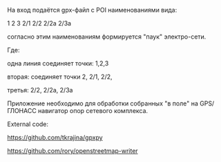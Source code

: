 На вход подаётся gpx-файл с POI наименованиями вида:

1 2 3 2/1 2/2 2/2a 2/3a

согласно этим наименованиям формируется "паук" электро-сети. 

Где:

одна линия  соединяет точки: 1,2,3

вторая: соединяет точки 2, 2/1, 2/2, 

третья: 2/2, 2/2а, 2/3а

Приложение необходимо для обработки собранных "в поле" на GPS/ГЛОНАСС навигатор опор сетевого комплекса.

External code:

https://github.com/tkrajina/gpxpy

https://github.com/rory/openstreetmap-writer


